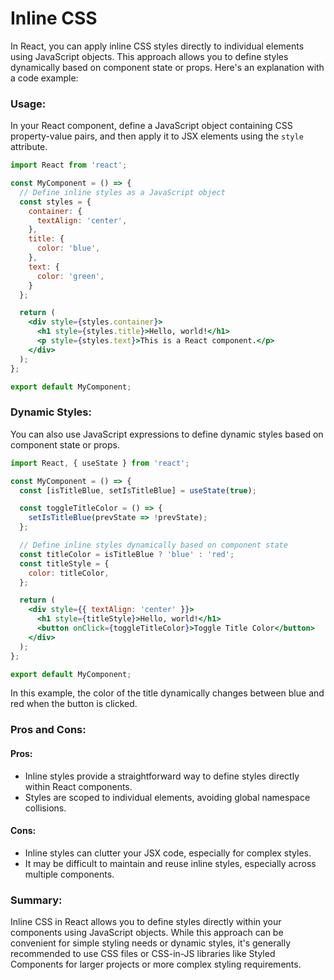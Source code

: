 # Inline CSS

In React, you can apply inline CSS styles directly to individual elements using JavaScript objects. This approach allows you to define styles dynamically based on component state or props. Here's an explanation with a code example:

### Usage:

In your React component, define a JavaScript object containing CSS property-value pairs, and then apply it to JSX elements using the `style` attribute.

```jsx
import React from 'react';

const MyComponent = () => {
  // Define inline styles as a JavaScript object
  const styles = {
    container: {
      textAlign: 'center',
    },
    title: {
      color: 'blue',
    },
    text: {
      color: 'green',
    }
  };

  return (
    <div style={styles.container}>
      <h1 style={styles.title}>Hello, world!</h1>
      <p style={styles.text}>This is a React component.</p>
    </div>
  );
};

export default MyComponent;
```

### Dynamic Styles:

You can also use JavaScript expressions to define dynamic styles based on component state or props.

```jsx
import React, { useState } from 'react';

const MyComponent = () => {
  const [isTitleBlue, setIsTitleBlue] = useState(true);

  const toggleTitleColor = () => {
    setIsTitleBlue(prevState => !prevState);
  };

  // Define inline styles dynamically based on component state
  const titleColor = isTitleBlue ? 'blue' : 'red';
  const titleStyle = {
    color: titleColor,
  };

  return (
    <div style={{ textAlign: 'center' }}>
      <h1 style={titleStyle}>Hello, world!</h1>
      <button onClick={toggleTitleColor}>Toggle Title Color</button>
    </div>
  );
};

export default MyComponent;
```

In this example, the color of the title dynamically changes between blue and red when the button is clicked.

### Pros and Cons:

#### Pros:
- Inline styles provide a straightforward way to define styles directly within React components.
- Styles are scoped to individual elements, avoiding global namespace collisions.

#### Cons:
- Inline styles can clutter your JSX code, especially for complex styles.
- It may be difficult to maintain and reuse inline styles, especially across multiple components.

### Summary:

Inline CSS in React allows you to define styles directly within your components using JavaScript objects. While this approach can be convenient for simple styling needs or dynamic styles, it's generally recommended to use CSS files or CSS-in-JS libraries like Styled Components for larger projects or more complex styling requirements.